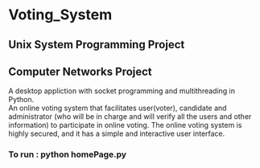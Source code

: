 # Voting_System  

## Unix System Programming Project  
## Computer Networks Project

 A desktop appliction with socket programming and multithreading in Python.  
 An online voting system that facilitates user(voter), candidate  and administrator (who will be in charge and will verify all the users and  other information) to participate in online voting. The online voting system is  highly secured, and it has a simple and interactive user interface.

 
 ### To run : python homePage.py
